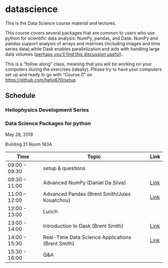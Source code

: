 # datascience

This is the Data Science course material and lectures.

This course covers several packages that are common to users who use python for scientific data analysis:  NumPy, pandas, and Dask.  NumPy and pandas support analysis of arrays and matrices (including images and time series data),while Dask enables parallelization and aids with handling large data volumes ([perhaps you’ll find this discussion useful](https://towardsdatascience.com/why-every-data-scientist-should-use-dask-81b2b850e15b)).
 
This is a “follow along” class, meaning that you will be working on your computers during the exercises (ideally).  Please try to have your computers set up and ready to go with “Course 0” on https://github.com/helio670/setup

## Schedule

### Heliophysics Development Series
### Data Science Packages for python

May 28, 2019 

Building 21 Room 183A

| Time | Topic | Link |
|------|-------|------|
| 09:00 - 09:30 | setup & questions | |
| 09:30 – 11:00 | Advanced NumPy (Daniel Da Silva) | [Link](https://github.com/helio670/datascience/tree/master/numpy) |
| 11:00 – 12:00 | Advanced Pandas (Brent Smith/Jules Kouatchou) | [Link](https://github.com/helio670/datascience/tree/master/pandas) |
| 12:00 - 13:00 | Lunch | |
| 13:00 - 14:00 | Introduction to Dask (Brent Smith) | [Link](https://github.com/helio670/datascience/tree/master/dask) |
| 14:00 - 15:30 | Real-Time Data Science Applications (Brent Smith) | [Link](https://github.com/helio670/datascience/tree/master/realtime_analytics) |
| 15:30 - 16:00 | Q&A | |
